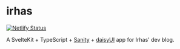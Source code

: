 # irhas

[![Netlify Status](https://api.netlify.com/api/v1/badges/1e2e0b01-cfb1-46f6-8778-6ae95469d0c0/deploy-status)](https://app.netlify.com/sites/chic-pasca-388adb/deploys)

A SvelteKit + TypeScript + [Sanity](https://www.sanity.io/) + [daisyUI](https://daisyui.com/) app for Irhas' dev blog.
